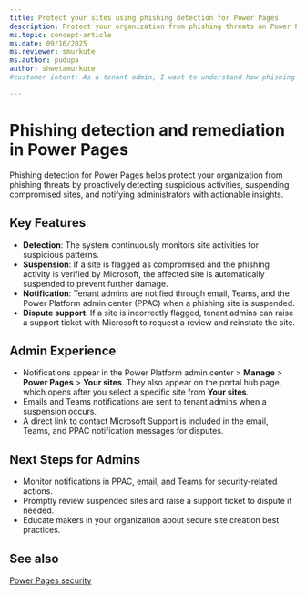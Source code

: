 ```yaml
---
title: Protect your sites using phishing detection for Power Pages
description: Protect your organization from phishing threats on Power Pages with proactive detection, site suspension, and actionable admin notifications.
ms.topic: concept-article
ms.date: 09/16/2025
ms.reviewer: smurkute
ms.author: pudupa
author: shwetamurkute
#customer intent: As a tenant admin, I want to understand how phishing detection works for Power Pages so that I can protect my organization from phishing threats.

---
```



# Phishing detection and remediation in Power Pages

Phishing detection for Power Pages helps protect your organization from phishing threats by proactively detecting suspicious activities, suspending compromised sites, and notifying administrators with actionable insights.

## Key Features

- **Detection**: The system continuously monitors site activities for suspicious patterns.
- **Suspension**: If a site is flagged as compromised and the phishing activity is verified by Microsoft, the affected site is automatically suspended to prevent further damage.
- **Notification**: Tenant admins are notified through email, Teams, and the Power Platform admin center (PPAC) when a phishing site is suspended.
- **Dispute support**: If a site is incorrectly flagged, tenant admins can raise a support ticket with Microsoft to request a review and reinstate the site.

## Admin Experience

- Notifications appear in the Power Platform admin center > **Manage** > **Power Pages** > **Your sites**. They also appear on the portal hub page, which opens after you select a specific site from **Your sites**.  
- Emails and Teams notifications are sent to tenant admins when a suspension occurs.  
- A direct link to contact Microsoft Support is included in the email, Teams, and PPAC notification messages for disputes.  


## Next Steps for Admins

- Monitor notifications in PPAC, email, and Teams for security-related actions.  
- Promptly review suspended sites and raise a support ticket to dispute if needed.  
- Educate makers in your organization about secure site creation best practices.  


## See also

[Power Pages security](/power-pages/security/power-pages-security)

